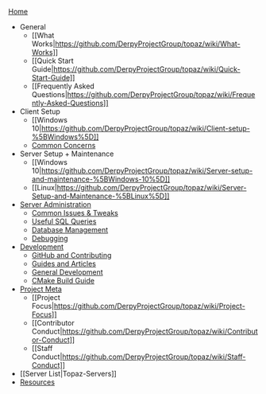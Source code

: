 [Home](https://github.com/DerpyProjectGroup/topaz/wiki)
* General
  * [[What Works|https://github.com/DerpyProjectGroup/topaz/wiki/What-Works]]
  * [[Quick Start Guide|https://github.com/DerpyProjectGroup/topaz/wiki/Quick-Start-Guide]]
  * [[Frequently Asked Questions|https://github.com/DerpyProjectGroup/topaz/wiki/Frequently-Asked-Questions]]
* Client Setup
  * [[Windows 10|https://github.com/DerpyProjectGroup/topaz/wiki/Client-setup-%5BWindows%5D]]
  * [Common Concerns](https://github.com/DerpyProjectGroup/topaz/wiki/Miscellaneous-(Client))
* Server Setup + Maintenance
  * [[Windows 10|https://github.com/DerpyProjectGroup/topaz/wiki/Server-setup-and-maintenance-%5BWindows-10%5D]]
  * [[Linux|https://github.com/DerpyProjectGroup/topaz/wiki/Server-Setup-and-Maintenance-%5BLinux%5D]]
* [Server Administration](https://github.com/DerpyProjectGroup/topaz/wiki/Server-Administration)
  * [Common Issues & Tweaks](https://github.com/DerpyProjectGroup/topaz/wiki/Miscellaneous-(Server))
  * [Useful SQL Queries](https://github.com/DerpyProjectGroup/topaz/wiki/Useful-SQL-queries)
  * [Database Management](https://github.com/DerpyProjectGroup/topaz/wiki/Database-Management)
  * [Debugging](https://github.com/DerpyProjectGroup/topaz/wiki/Debugging)
* [Development](https://github.com/DerpyProjectGroup/topaz/wiki/Development)
  * [GitHub and Contributing](https://github.com/DerpyProjectGroup/topaz/wiki/GitHub-and-Contributing)
  * [Guides and Articles](https://github.com/DerpyProjectGroup/topaz/wiki/Guides-(Development))
  * [General Development](https://github.com/DerpyProjectGroup/topaz/wiki/General-Development)
  * [CMake Build Guide](https://github.com/DerpyProjectGroup/topaz/wiki/CMake-Build-Guide)
* [Project Meta](https://github.com/DerpyProjectGroup/topaz/wiki/Project-Meta)
  * [[Project Focus|https://github.com/DerpyProjectGroup/topaz/wiki/Project-Focus]]
  * [[Contributor Conduct|https://github.com/DerpyProjectGroup/topaz/wiki/Contributor-Conduct]]
  * [[Staff Conduct|https://github.com/DerpyProjectGroup/topaz/wiki/Staff-Conduct]]
* [[Server List|Topaz-Servers]]
* [Resources](https://github.com/DerpyProjectGroup/topaz/wiki/Resources)
